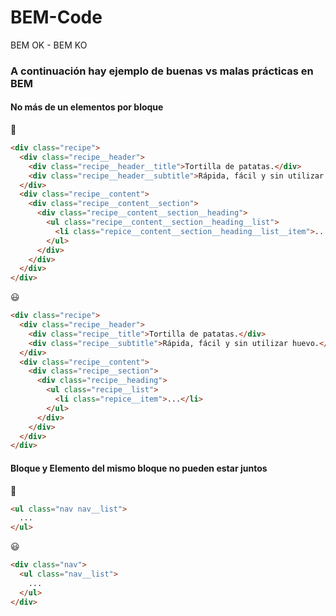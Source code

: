 # BEM-Code
BEM OK - BEM KO

### A continuación hay ejemplo de buenas vs malas prácticas en BEM

#### No más de un elementos por bloque


:see_no_evil:
```html
<div class="recipe">
  <div class="recipe__header">
    <div class="recipe__header__title">Tortilla de patatas.</div>
    <div class="recipe__header__subtitle">Rápida, fácil y sin utilizar huevo.</div>
  </div>
  <div class="recipe__content">
    <div class="recipe__content__section">
      <div class="recipe__content__section__heading">
        <ul class="recipe__content__section__heading__list">
          <li class="repice__content__section__heading__list__item">...</li>
        </ul>
      </div>
    </div>
  </div>
</div>
```
:smiley:
```html
<div class="recipe">
  <div class="recipe__header">
    <div class="recipe__title">Tortilla de patatas.</div>
    <div class="recipe__subtitle">Rápida, fácil y sin utilizar huevo.</div>
  </div>
  <div class="recipe__content">
    <div class="recipe__section">
      <div class="recipe__heading">
        <ul class="recipe__list">
          <li class="repice__item">...</li>
        </ul>
      </div>
    </div>
  </div>
</div>
```



#### Bloque y Elemento del mismo bloque no pueden estar juntos

:see_no_evil:
```html
<ul class="nav nav__list">
  ...
</ul>
```

:smiley:
```html
<div class="nav">
  <ul class="nav__list">
    ...
  </ul>
</div>
```
